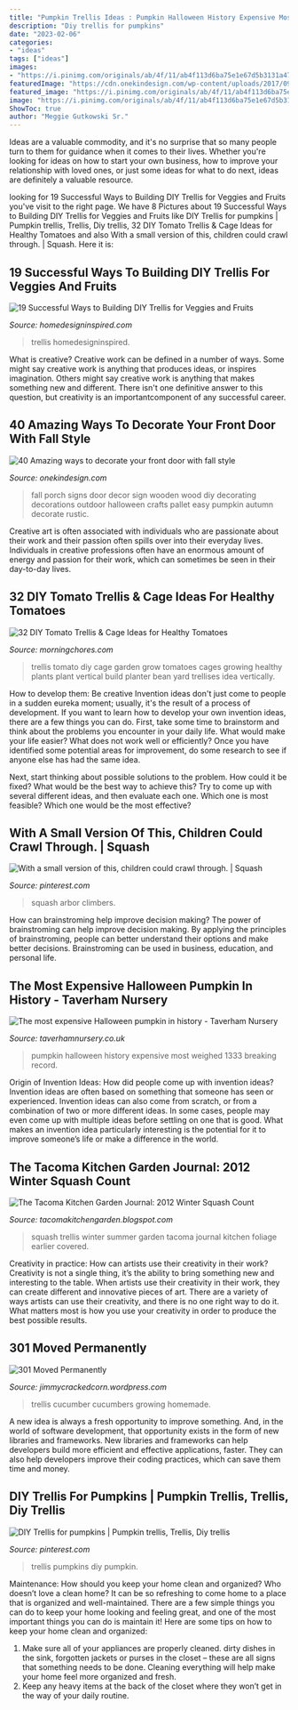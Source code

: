 ```yaml
---
title: "Pumpkin Trellis Ideas : Pumpkin Halloween History Expensive Most Weighed 1333 Breaking Record"
description: "Diy trellis for pumpkins"
date: "2023-02-06"
categories:
- "ideas"
tags: ["ideas"]
images:
- "https://i.pinimg.com/originals/ab/4f/11/ab4f113d6ba75e1e67d5b3131a47ac14.jpg"
featuredImage: "https://cdn.onekindesign.com/wp-content/uploads/2017/09/Fall-Front-Door-Decorating-Ideas-01-1-Kindesign.jpg"
featured_image: "https://i.pinimg.com/originals/ab/4f/11/ab4f113d6ba75e1e67d5b3131a47ac14.jpg"
image: "https://i.pinimg.com/originals/ab/4f/11/ab4f113d6ba75e1e67d5b3131a47ac14.jpg"
ShowToc: true
author: "Meggie Gutkowski Sr."
---
```



Ideas are a valuable commodity, and it's no surprise that so many people turn to them for guidance when it comes to their lives. Whether you're looking for ideas on how to start your own business, how to improve your relationship with loved ones, or just some ideas for what to do next, ideas are definitely a valuable resource.

	

		
looking for 19 Successful Ways to Building DIY Trellis for Veggies and Fruits you've visit to the right page. We have 8 Pictures about 19 Successful Ways to Building DIY Trellis for Veggies and Fruits like DIY Trellis for pumpkins | Pumpkin trellis, Trellis, Diy trellis, 32 DIY Tomato Trellis &amp; Cage Ideas for Healthy Tomatoes and also With a small version of this, children could crawl through. | Squash. Here it is:
		
    
## 19 Successful Ways To Building DIY Trellis For Veggies And Fruits

<img loading=lazy src="http://www.homedesigninspired.com/wp-content/uploads/2018/02/garden-trellis-vertical-growing-structures-1.jpg" onerror="this.onerror=null;this.src='https://tse2.mm.bing.net/th?id=OIP.JWaYioZ0IaLE6B2O9vegVwHaVE&amp;pid=15.1';" alt="19 Successful Ways to Building DIY Trellis for Veggies and Fruits">

_Source: homedesigninspired.com_

>trellis homedesigninspired. 

	

What is creative?
Creative work can be defined in a number of ways. Some might say creative work is anything that produces ideas, or inspires imagination. Others might say creative work is anything that makes something new and different. There isn't one definitive answer to this question, but creativity is an importantcomponent of any successful career.

    
## 40 Amazing Ways To Decorate Your Front Door With Fall Style

<img loading=lazy src="https://cdn.onekindesign.com/wp-content/uploads/2017/09/Fall-Front-Door-Decorating-Ideas-01-1-Kindesign.jpg" onerror="this.onerror=null;this.src='https://tse3.mm.bing.net/th?id=OIP.ePwyrDAdPDbVri8AoCVfuQHaKs&amp;pid=15.1';" alt="40 Amazing ways to decorate your front door with fall style">

_Source: onekindesign.com_

>fall porch signs door decor sign wooden wood diy decorating decorations outdoor halloween crafts pallet easy pumpkin autumn decorate rustic. 

	

Creative art is often associated with individuals who are passionate about their work and their passion often spills over into their everyday lives. Individuals in creative professions often have an enormous amount of energy and passion for their work, which can sometimes be seen in their day-to-day lives.

    
## 32 DIY Tomato Trellis &amp; Cage Ideas For Healthy Tomatoes

<img loading=lazy src="https://morningchores.com/wp-content/uploads/2016/05/Tomato-Trellis-and-Cage-Ideas.jpg?x37895" onerror="this.onerror=null;this.src='https://tse2.mm.bing.net/th?id=OIP.ash2VMVvb9P1cj0OvqsozwHaLH&amp;pid=15.1';" alt="32 DIY Tomato Trellis &amp; Cage Ideas for Healthy Tomatoes">

_Source: morningchores.com_

>trellis tomato diy cage garden grow tomatoes cages growing healthy plants plant vertical build planter bean yard trellises idea vertically. 

	

How to develop them: Be creative
Invention ideas don't just come to people in a sudden eureka moment; usually, it's the result of a process of development. If you want to learn how to develop your own invention ideas, there are a few things you can do. 
First, take some time to brainstorm and think about the problems you encounter in your daily life. What would make your life easier? What does not work well or efficiently? Once you have identified some potential areas for improvement, do some research to see if anyone else has had the same idea. 

Next, start thinking about possible solutions to the problem. How could it be fixed? What would be the best way to achieve this? Try to come up with several different ideas, and then evaluate each one. Which one is most feasible? Which one would be the most effective?

    
## With A Small Version Of This, Children Could Crawl Through. | Squash

<img loading=lazy src="https://i.pinimg.com/originals/ab/4f/11/ab4f113d6ba75e1e67d5b3131a47ac14.jpg" onerror="this.onerror=null;this.src='https://tse4.mm.bing.net/th?id=OIP.wx7z87iBL9-_ExxbhY2GEgHaE9&amp;pid=15.1';" alt="With a small version of this, children could crawl through. | Squash">

_Source: pinterest.com_

>squash arbor climbers. 

	

How can brainstroming help improve decision making?
The power of brainstroming can help improve decision making. By applying the principles of brainstroming, people can better understand their options and make better decisions. Brainstroming can be used in business, education, and personal life.

    
## The Most Expensive Halloween Pumpkin In History - Taverham Nursery

<img loading=lazy src="https://www.taverhamnursery.co.uk/files/images/news/the-most-expensive-hallowe-en-pumpkin-in-history_n.jpg" onerror="this.onerror=null;this.src='https://tse2.mm.bing.net/th?id=OIP.8f3ej8yHn1Aje2lGKKXvTwHaE8&amp;pid=15.1';" alt="The most expensive Halloween pumpkin in history - Taverham Nursery">

_Source: taverhamnursery.co.uk_

>pumpkin halloween history expensive most weighed 1333 breaking record. 

	

Origin of Invention Ideas: How did people come up with invention ideas?
Invention ideas are often based on something that someone has seen or experienced. Invention ideas can also come from scratch, or from a combination of two or more different ideas. In some cases, people may even come up with multiple ideas before settling on one that is good. What makes an invention idea particularly interesting is the potential for it to improve someone’s life or make a difference in the world.

    
## The Tacoma Kitchen Garden Journal: 2012 Winter Squash Count

<img loading=lazy src="http://1.bp.blogspot.com/-bxaMpz-YdA8/UF-GXBRD7uI/AAAAAAAADIQ/4e5N_EZFEPI/s1600/IMG_6357.JPG" onerror="this.onerror=null;this.src='https://tse2.mm.bing.net/th?id=OIP.bH4vaxEIpQ2AmaQfgGMMUgHaFj&amp;pid=15.1';" alt="The Tacoma Kitchen Garden Journal: 2012 Winter Squash Count">

_Source: tacomakitchengarden.blogspot.com_

>squash trellis winter summer garden tacoma journal kitchen foliage earlier covered. 

	

Creativity in practice: How can artists use their creativity in their work?
Creativity is not a single thing, it’s the ability to bring something new and interesting to the table. When artists use their creativity in their work, they can create different and innovative pieces of art. There are a variety of ways artists can use their creativity, and there is no one right way to do it. What matters most is how you use your creativity in order to produce the best possible results.

    
## 301 Moved Permanently

<img loading=lazy src="http://jimmycrackedcorn.files.wordpress.com/2008/07/img_8085.jpg" onerror="this.onerror=null;this.src='https://tse2.mm.bing.net/th?id=OIP.Eaa3sla5X15OOKIa89mF6wHaJ4&amp;pid=15.1';" alt="301 Moved Permanently">

_Source: jimmycrackedcorn.wordpress.com_

>trellis cucumber cucumbers growing homemade. 

	

A new idea is always a fresh opportunity to improve something. And, in the world of software development, that opportunity exists in the form of new libraries and frameworks. New libraries and frameworks can help developers build more efficient and effective applications, faster. They can also help developers improve their coding practices, which can save them time and money.

    
## DIY Trellis For Pumpkins | Pumpkin Trellis, Trellis, Diy Trellis

<img loading=lazy src="https://i.pinimg.com/736x/fd/a3/d4/fda3d46d8c5e38695faf5c5bd950d974.jpg" onerror="this.onerror=null;this.src='https://tse4.mm.bing.net/th?id=OIP.yPjpvKg4t2Xg7meuHHzJFwHaNK&amp;pid=15.1';" alt="DIY Trellis for pumpkins | Pumpkin trellis, Trellis, Diy trellis">

_Source: pinterest.com_

>trellis pumpkins diy pumpkin. 

	

Maintenance: How should you keep your home clean and organized?
Who doesn’t love a clean home? It can be so refreshing to come home to a place that is organized and well-maintained. There are a few simple things you can do to keep your home looking and feeling great, and one of the most important things you can do is maintain it! Here are some tips on how to keep your home clean and organized: 
1. Make sure all of your appliances are properly cleaned. dirty dishes in the sink, forgotten jackets or purses in the closet – these are all signs that something needs to be done. Cleaning everything will help make your home feel more organized and fresh. 
2. Keep any heavy items at the back of the closet where they won’t get in the way of your daily routine.

